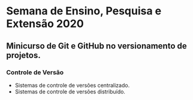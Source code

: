 # Semana de Ensino, Pesquisa e Extensão 2020 
## Minicurso de Git e GitHub no versionamento de projetos.
### Controle de Versão

- Sistemas de controle de versões centralizado.
- Sistemas de controle de versões distribuído.

